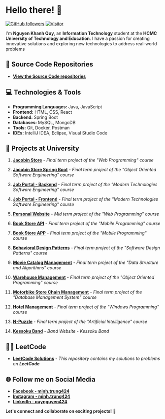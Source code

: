 # Hello there! 👋

[![GitHub followers](https://img.shields.io/github/followers/nguyenkhanhquy.svg?style=social&label=Follow)](https://github.com/nguyenkhanhquy?tab=followers)
[![Visitor](https://visitor-badge.laobi.icu/badge?page_id=nguyenkhanhquy.nguyenkhanhquy)](https://github.com/nguyenkhanhquy)

I'm **Nguyen Khanh Quy**, an **Information Technology** student at the **HCMC University of Technology and Education**. I have a passion for creating innovative solutions and exploring new technologies to address real-world problems

## 🚀 Source Code Repositories

- **[View the Source Code repositories](https://github.com/nguyenkhanhquy?tab=repositories)**

## 💻 Technologies & Tools

- **Programming Languages:** Java, JavaScript
- **Frontend:** HTML, CSS, React
- **Backend:** Spring Boot
- **Databases:** MySQL, MongoDB
- **Tools:** Git, Docker, Postman
- **IDEs:** IntelliJ IDEA, Eclipse, Visual Studio Code

## 🏫 Projects at University

1. **[Jacobin Store](https://github.com/nguyenkhanhquy/jacobin-store)** - *Final term project of the "Web Programming" course*

1. **[Jacobin Store Spring Boot](https://github.com/nguyenkhanhquy/jacobin-store-spring-boot)** - *Final term project of the "Object Oriented Software Engineering" course*

1. **[Job Portal - Backend](https://github.com/nguyenkhanhquy/jobportal-api)** - *Final term project of the "Modern Technologies Software Engineering" course*

1. **[Job Portal - Frontend](https://github.com/nguyenkhanhquy/jobportal-frontend)** - *Final term project of the "Modern Technologies Software Engineering" course*

1. **[Personal Website](https://github.com/nguyenkhanhquy/my-web-app)** - *Mid term project of the "Web Programming" course*

1. **[Book Store API](https://github.com/nguyenkhanhquy/bookstore-api)** - *Final term project of the "Mobile Programming" course*

1. **[Book Store APP](https://github.com/nguyenkhanhquy/bookstore-app)** - *Final term project of the "Mobile Programming" course*

1. **[Behavioral Design Patterns](https://github.com/nguyenkhanhquy/design-pattern)** - *Final term project of the "Software Design Patterns" course*

1. **[Movie Catalog Management](https://github.com/nguyenkhanhquy/movie-catalog-management)** - *Final term project of the "Data Structure and Algorithms" course*

1. **[Warehouse Management](https://github.com/nguyenkhanhquy/warehouse-management)** - *Final term project of the "Object Oriented Programming" course*

1. **[Motorbike Store Chain Management](https://github.com/nguyenkhanhquy/motorbike-store-chain-management)** - *Final term project of the "Database Management System" course*

1. **[Hotel Management](https://github.com/nguyenkhanhquy/hotel-management)** - *Final term project of the "Windows Programming" course*

1. **[N-Puzzle](https://github.com/nguyenkhanhquy/n-puzzle)** - *Final term project of the "Artificial Intelligence" course*

1. **[Kessoku Band](https://github.com/nguyenkhanhquy/kessoku-band)** - *Band Website - Kessoku Band*

## 👨‍💻 LeetCode

- **[LeetCode Solutions](https://github.com/nguyenkhanhquy/leetcode-solutions)** - *This repository contains my solutions to problems on **LeetCode***

## 🌐 Follow me on Social Media

- **[Facebook - minh.trung424](https://www.facebook.com/minh.trung424/)**
- **[Instagram - minh.trung424](https://www.instagram.com/minh.trung424/)**
- **[LinkedIn - quynguyen424](https://www.linkedin.com/in/quynguyen424/)**

**Let's connect and collaborate on exciting projects!** 🚀
